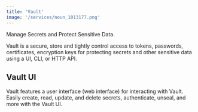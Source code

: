 ```yaml
---
title: 'Vault'
image: '/services/noun_1013177.png'
---
```


Manage Secrets and Protect Sensitive Data.

Vault is a secure, store and tightly control access to tokens, passwords, certificates, encryption keys for protecting secrets and other sensitive data using a UI, CLI, or HTTP API.

## Vault UI

Vault features a user interface (web interface) for interacting with Vault. Easily create, read, update, and delete secrets, authenticate, unseal, and more with the Vault UI.